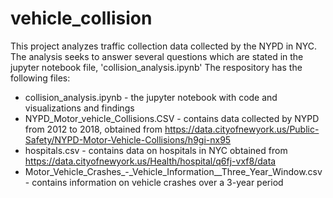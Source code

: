 # vehicle_collision
This project analyzes traffic collection data collected by the NYPD in NYC.
The analysis seeks to answer several questions which are stated in the jupyter notebook file, 'collision_analysis.ipynb'
The respository has the following files:
* collision_analysis.ipynb - the jupyter notebook with code and visualizations and findings
* NYPD_Motor_vehicle_Collisions.CSV - contains data collected by NYPD from 2012 to 2018, obtained from https://data.cityofnewyork.us/Public-Safety/NYPD-Motor-Vehicle-Collisions/h9gi-nx95
* hospitals.csv - contains data on hospitals in NYC obtained from https://data.cityofnewyork.us/Health/hospital/q6fj-vxf8/data
* Motor_Vehicle_Crashes_-_Vehicle_Information__Three_Year_Window.csv - contains information on vehicle crashes over a 3-year period
